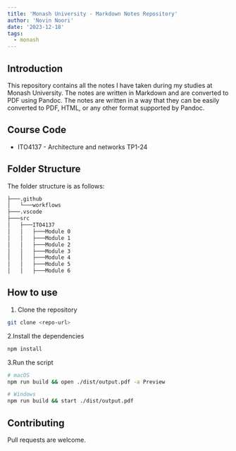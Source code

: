 ```yaml
---
title: 'Monash University - Markdown Notes Repository'
author: 'Novin Noori'
date: '2023-12-18'
tags:
  - monash
---
```


## Introduction

This repository contains all the notes I have taken during my studies at Monash
University. The notes are written in Markdown and are converted to PDF using
Pandoc. The notes are written in a way that they can be easily converted to PDF,
HTML, or any other format supported by Pandoc.

## Course Code

- ITO4137 - Architecture and networks TP1-24

## Folder Structure

The folder structure is as follows:

```zsh
├───.github
│   └───workflows
├───.vscode
├───src
│   ├───ITO4137
│   │   ├───Module 0
│   │   ├───Module 1
│   │   ├───Module 2
│   │   ├───Module 3
│   │   ├───Module 4
│   │   ├───Module 5
│   │   ├───Module 6
```

## How to use

1. Clone the repository

```zsh
git clone <repo-url>
```

2.Install the dependencies

```zsh
npm install
```

3.Run the script

```zsh
# macOS
npm run build && open ./dist/output.pdf -a Preview

# Windows
npm run build && start ./dist/output.pdf
```

## Contributing

Pull requests are welcome.

